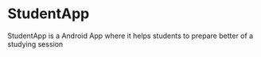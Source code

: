 # StudentApp
StudentApp is a Android App where it helps students to prepare better of a studying session
